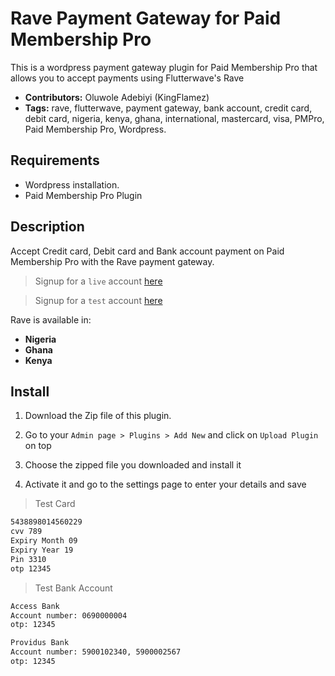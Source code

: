 # Rave Payment Gateway for Paid Membership Pro
This is a wordpress payment gateway plugin for Paid Membership Pro that allows you to accept payments using Flutterwave's Rave
 - **Contributors:** Oluwole Adebiyi (KingFlamez)
 - **Tags:** rave, flutterwave, payment gateway, bank account, credit card, debit card, nigeria, kenya, ghana, international, mastercard, visa, PMPro, Paid Membership Pro, Wordpress.


## Requirements

- Wordpress installation.
- Paid Membership Pro Plugin

## Description

Accept Credit card, Debit card and Bank account payment on Paid Membership Pro with the Rave payment gateway.

> Signup for a `live` account [here](https://rave.flutterwave.com)

> Signup for a `test` account [here](https://ravesandboxapi.flutterwave.com/)

Rave is available in:

* __Nigeria__
* __Ghana__
* __Kenya__

## Install
1. Download the Zip file of this plugin.

2. Go to your `Admin page > Plugins > Add New` and click on `Upload Plugin` on top

3. Choose the zipped file you downloaded and install it

4. Activate it and go to the settings page to enter your details and save

>Test Card

```bash
5438898014560229
cvv 789
Expiry Month 09
Expiry Year 19
Pin 3310
otp 12345
```

>Test Bank Account

```bash
Access Bank
Account number: 0690000004
otp: 12345
```

```bash
Providus Bank
Account number: 5900102340, 5900002567
otp: 12345
``` 
